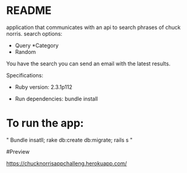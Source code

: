 # README

application that communicates with an api to search phrases of chuck norris.
search options:
* Query
*Category
* Random

You have the search you can send an email with the latest results.

Specifications: 

* Ruby version: 2.3.1p112

* Run dependencies: bundle install

# To run the app:

"
Bundle insatll;
rake db:create db:migrate;
rails s
"

#Preview

https://chucknorrisappchalleng.herokuapp.com/